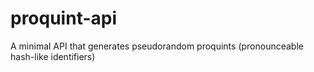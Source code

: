 # proquint-api
A minimal API that generates pseudorandom proquints (pronounceable hash-like identifiers)
